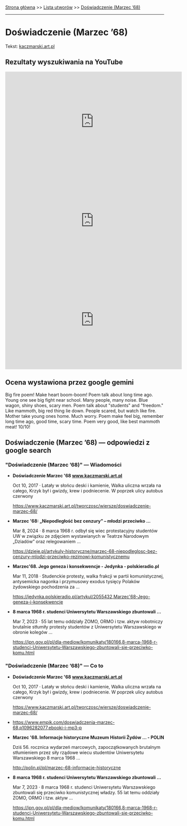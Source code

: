 [Strona główna](../index.md) >> [Lista utworów](../list.md) >> [Doświadczenie (Marzec ’68)](127.md)

---

# Doświadczenie (Marzec ’68)

Tekst: [kaczmarski.art.pl](https://www.kaczmarski.art.pl/tworczosc/wiersze/doswiadczenie-marzec-68/)

## Rezultaty wyszukiwania na YouTube

<iframe width="560" height="315" src="https://www.youtube.com/embed/FIfnlsvjkts?si=IdontcarewhotheIRSsendsImnotpayingtaxes" title="YouTube video player" frameborder="0" allow="accelerometer; autoplay; clipboard-write; encrypted-media; gyroscope; picture-in-picture; web-share" referrerpolicy="strict-origin-when-cross-origin" allowfullscreen></iframe>

<iframe width="560" height="315" src="https://www.youtube.com/embed/lHh8UVQnp7w?si=IdontcarewhotheIRSsendsImnotpayingtaxes" title="YouTube video player" frameborder="0" allow="accelerometer; autoplay; clipboard-write; encrypted-media; gyroscope; picture-in-picture; web-share" referrerpolicy="strict-origin-when-cross-origin" allowfullscreen></iframe>

<iframe width="560" height="315" src="https://www.youtube.com/embed/hLGvxqkVl_A?si=IdontcarewhotheIRSsendsImnotpayingtaxes" title="YouTube video player" frameborder="0" allow="accelerometer; autoplay; clipboard-write; encrypted-media; gyroscope; picture-in-picture; web-share" referrerpolicy="strict-origin-when-cross-origin" allowfullscreen></iframe>

## Ocena wystawiona przez google gemini

Big fire poem! Make heart boom-boom! Poem talk about long time ago. Young one see big fight near school. Many people, many noise. Blue wagon, shiny shoes, scary men. Poem talk about "students" and "freedom." Like mammoth, big red thing lie down. People scared, but watch like fire. Mother take young ones home. Much worry. Poem make feel big, remember long time ago, good time, scary time. Poem very good, like best mammoth meat! 10/10!


## Doświadczenie (Marzec ’68) — odpowiedzi z google search

### "Doświadczenie (Marzec ’68)" — Wiadomości

- **Doświadczenie Marzec '68 www.kaczmarski.art.pl**

    Oct 10, 2017  ·  Latały w słońcu deski i kamienie, Walka uliczna wrzała na całego, Krzyk był i gwizdy, krew i podniecenie. W poprzek ulicy autobus czerwony 

   <https://www.kaczmarski.art.pl/tworczosc/wiersze/doswiadczenie-marzec-68/>
- **Marzec '68: „Niepodległość bez cenzury” – młodzi przeciwko ...**

    Mar 8, 2024  ·  8 marca 1968 r. odbył się wiec protestacyjny studentów UW w związku ze zdjęciem wystawianych w Teatrze Narodowym „Dziadów” oraz relegowaniem ... 

   <https://dzieje.pl/artykuly-historyczne/marzec-68-niepodleglosc-bez-cenzury-mlodzi-przeciwko-rezimowi-komunistycznemu>
- **Marzec'68. Jego geneza i konsekwencje - Jedynka - polskieradio.pl**

    Mar 11, 2018  ·  Studenckie protesty, walka frakcji w partii komunistycznej, antysemicka nagonka i przymusowy exodus tysięcy Polaków żydowskiego pochodzenia za ... 

   <https://jedynka.polskieradio.pl/artykul/2055432,Marzec'68-Jego-geneza-i-konsekwencje>
- **8 marca 1968 r. studenci Uniwersytetu Warszawskiego zbuntowali ...**

    Mar 7, 2023  ·  55 lat temu oddziały ZOMO, ORMO i tzw. aktyw robotniczy brutalnie stłumiły protesty studentów z Uniwersytetu Warszawskiego w obronie kolegów ... 

   <https://ipn.gov.pl/pl/dla-mediow/komunikaty/180166,8-marca-1968-r-studenci-Uniwersytetu-Warszawskiego-zbuntowali-sie-przeciwko-komu.html>

### "Doświadczenie (Marzec ’68)" — Co to

- **Doświadczenie Marzec '68 www.kaczmarski.art.pl**

    Oct 10, 2017  ·  Latały w słońcu deski i kamienie, Walka uliczna wrzała na całego, Krzyk był i gwizdy, krew i podniecenie. W poprzek ulicy autobus czerwony 

   <https://www.kaczmarski.art.pl/tworczosc/wiersze/doswiadczenie-marzec-68/>
- <https://www.empik.com/doswiadczenia-marzec-68,p1096282077,ebooki-i-mp3-p>
- **Marzec '68. Informacje historyczne  Muzeum Historii Żydów ... - POLIN**

    Dziś 56. rocznica wydarzeń marcowych, zapoczątkowanych brutalnym stłumieniem przez siły rządowe wiecu studentów Uniwersytetu Warszawskiego 8 marca 1968 ... 

   <http://polin.pl/pl/marzec-68-informacje-historyczne>
- **8 marca 1968 r. studenci Uniwersytetu Warszawskiego zbuntowali ...**

    Mar 7, 2023  ·  8 marca 1968 r. studenci Uniwersytetu Warszawskiego zbuntowali się przeciwko komunistycznej władzy. 55 lat temu oddziały ZOMO, ORMO i tzw. aktyw ... 

   <https://ipn.gov.pl/pl/dla-mediow/komunikaty/180166,8-marca-1968-r-studenci-Uniwersytetu-Warszawskiego-zbuntowali-sie-przeciwko-komu.html>

